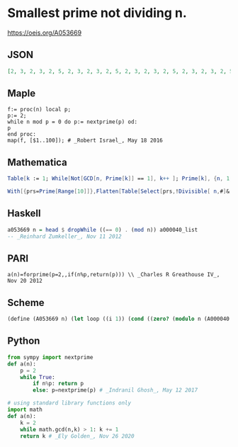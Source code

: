 # Smallest prime not dividing n\.
https://oeis.org/A053669
## JSON
```JSON
[2, 3, 2, 3, 2, 5, 2, 3, 2, 3, 2, 5, 2, 3, 2, 3, 2, 5, 2, 3, 2, 3, 2, 5, 2, 3, 2, 3, 2, 7, 2, 3, 2, 3, 2, 5, 2, 3, 2, 3, 2, 5, 2, 3, 2, 3, 2, 5, 2, 3, 2, 3, 2, 5, 2, 3, 2, 3, 2, 7, 2, 3, 2, 3, 2, 5, 2, 3, 2, 3, 2, 5, 2, 3, 2, 3, 2, 5, 2, 3, 2, 3, 2, 5, 2, 3, 2, 3, 2, 7, 2, 3, 2, 3, 2, 5, 2, 3, 2, 3, 2, 5, 2, 3, 2]
```
## Maple
```Maple
f:= proc(n) local p;
p:= 2;
while n mod p = 0 do p:= nextprime(p) od:
p
end proc:
map(f, [$1..100]); # _Robert Israel_, May 18 2016
```
## Mathematica
```Mathematica
Table[k := 1; While[Not[GCD[n, Prime[k]] == 1], k++ ]; Prime[k], {n, 1, 60}] (* _Stefan Steinerberger_, Apr 01 2006 *)
```
```Mathematica
With[{prs=Prime[Range[10]]},Flatten[Table[Select[prs,!Divisible[ n,#]&,1],{n,110}]]] (* _Harvey P. Dale_, May 03 2012 *)
```
## Haskell
```Haskell
a053669 n = head $ dropWhile ((== 0) . (mod n)) a000040_list
-- _Reinhard Zumkeller_, Nov 11 2012
```
## PARI
```PARI
a(n)=forprime(p=2,,if(n%p,return(p))) \\ _Charles R Greathouse IV_, Nov 20 2012
```
## Scheme
```Scheme
(define (A053669 n) (let loop ((i 1)) (cond ((zero? (modulo n (A000040 i))) (loop (+ i 1))) (else (A000040 i))))) ;; _Antti Karttunen_, Jan 26 2014
```
## Python
```Python
from sympy import nextprime
def a(n):
    p = 2
    while True:
        if n%p: return p
        else: p=nextprime(p) # _Indranil Ghosh_, May 12 2017
```
```Python
# using standard library functions only
import math
def a(n):
    k = 2
    while math.gcd(n,k) > 1: k += 1
    return k # _Ely Golden_, Nov 26 2020
```

